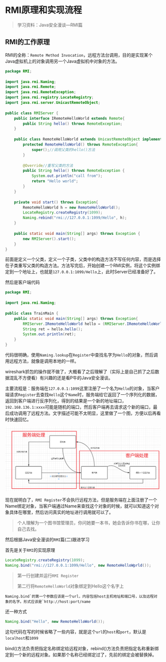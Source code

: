 # RMI原理和实现流程

> 学习资料：Java安全漫谈—RMI篇

## RMI的工作原理

RMI的全称：`Remote Method Invocation`，远程方法台调用，目的是实现某个Java虚拟机上的对象调用另一个Java虚拟机中对象的方法。

```java
package RMI;

import java.rmi.Naming;
import java.rmi.Remote;
import java.rmi.RemoteException;
import java.rmi.registry.LocateRegistry;
import java.rmi.server.UnicastRemoteObject;

public class RMIServer {
    public interface IRemoteHelloWorld extends Remote{
        public String hello() throws RemoteException;
    }

    public class RemoteHelloWorld extends UnicastRemoteObject implements IRemoteHelloWorld {
        protected RemoteHelloWorld() throws RemoteException{
            super();//调用父类的hello()方法
        }

        @Override//重写父类的方法
        public String hello() throws RemoteException {
            System.out.println("call from");
            return "Hello world";
        }
    }

    private void start() throws Exception{
        RemoteHelloWorld h = new RemoteHelloWorld();
        LocateRegistry.createRegistry(1099);
        Naming.rebind("rmi://127.0.0.1:1099/Hello", h);
    }

    public static void main(String[] args) throws Exception {
        new RMIServer().start();
    }
}
```

前面是定义一个父类，定义一个子类，父类中的构造方法不写任何内容，而是选择在子类重写父类的构造方法。方法写完后，开始创建一个RMI实例，将这个实例绑定到一个地址上，也就是`127.0.0.1:1099/Hello`上，此时Server已经准备好了。

然后是客户端代码

```java
package RMI;

import java.rmi.Naming;

public class TrainMain {
    public static void main(String[] args) throws Exception{
        RMIServer.IRemoteHelloWorld hello = (RMIServer.IRemoteHelloWorld) Naming.lookup("rmi://192.168.136.1:1099/Hello");
        String ret = hello.hello();
        System.out.println(ret);
    }
}
```

代码很明确，使用`Naming.lookup`在`Register`中查找名字为`Hello`的对象，然后调用远程方法，就像是调用本地的一样。

wireshark抓包的操作就不做了，大概看了之后理解了（实际上是自己抓了之后数据混乱不方便看）有兴趣的还是看P牛的Java安全漫谈。

主要流程是：服务端在`127.0.0.1:1099`这里注册了一个名为`Hello`的对象，当客户端请求`Register`去查找`Hello`这个`Name`时，服务端给它返回了一个序列化的数据，返回到客户端进行反序列化，得到的结果是一个新的地址端口，`192.168.136.1:xxxx`可能是随机的端口，然后客户端再去请求这个新的端口，最后成功调用了远程方法。文字描述可能不太明显，这里做了一个图，方便以后再看时快速回忆。

![img](img/1.png)

现在就明白了，`RMI Register`不会执行远程方法，但是服务端在上面注册了一个Name绑定对象，当客户端通过Name来查找这个对象的时候，就可以知道这个对象具体在哪里，然后访问真实的地址进行调用就可以了。

> 个人理解为一个图书馆管理员，你问她要一本书，她会告诉你书在哪，让你自己去找。

然后根据Java安全漫谈的`RMI`篇(二)跟进学习

首先是关于`RMI`的实现原理

```java
LocateRegistry.createRegistry(1099);
Naming.bind("rmi://127.0.0.1:1099/Hello", new RemoteHelloWprld());
```

> 第一行创建并运行`RMI Register`
>
> 第二行将`RemoteHelloWorld`对象绑定到Hello这个名字上

```
Naming.bind`的第一个参数应该是一个url，内容包括host主机地址和端口号，以及远程对象的名字。形式应该是`http://host:port/name
```

还一种方式

```java
Naming.bind("Hello", new RemoteHelloWorld());
```

这句代码在写的时候省略了一些内容，就是这个`url`的`host`和`port`，默认是`localhost`和`1099`

bind()方法负责把指定名称绑定给远程对象，rebind()方法负责把指定名称重新绑定到一个新的远程对象。如果那个名称已经绑定过了，先前的绑定会被替换掉。